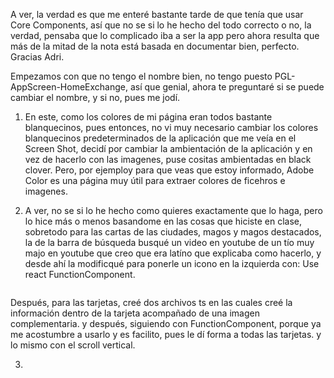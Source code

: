A ver, la verdad es que me enteré bastante tarde de que tenía que usar Core Components, así que no se si lo he hecho del todo correcto o no, la verdad, pensaba que lo complicado iba a ser la app pero ahora resulta que más de la mitad de la nota está basada en documentar bien, perfecto. Gracias Adri.

Empezamos con que no tengo el nombre bien, no tengo puesto PGL-AppScreen-HomeExchange, así que genial, ahora te preguntaré si se puede cambiar el nombre, y si no, pues me jodí. 

1. En este, como los colores de mi página eran todos bastante blanquecinos, pues entonces, no vi muy necesario cambiar los colores blanquecinos predeterminados de la aplicación que me veía en el Screen Shot, decidí por cambiar la ambientación de la aplicación y en vez de hacerlo con las imagenes, puse cositas ambientadas en black clover. Pero, por ejemploy para que veas que estoy informado, Adobe Color es una página muy útil para extraer colores de ficehros e imagenes.

2. A ver, no se si lo he hecho como quieres exactamente que lo haga, pero lo hice más o menos basandome en las cosas que hiciste en clase, sobretodo para las cartas de las ciudades, magos y magos destacados, la de la barra de búsqueda busqué un video en youtube de un tío muy majo en youtube que creo que era latíno que explicaba como hacerlo, y desde ahí la modificqué para ponerle un icono en la izquierda con: Use react FunctionComponent.
  
 <View style={styles.container}>
   <Image
    source={require('../../assets/Lupa.jpg')}
    style={styles.icon}
  />

Después, para las tarjetas, creé dos archivos ts en las cuales creé la información dentro de la tarjeta acompañado de una imagen complementaria. y después, siguiendo con FunctionComponent, porque ya me acostumbre a usarlo y es facilito, pues le dí forma a todas las tarjetas. y lo mismo con el scroll vertical.

3.



